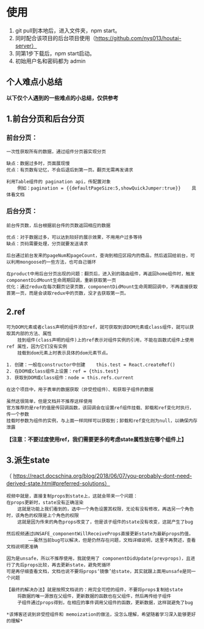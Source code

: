 # 使用
1. git pull到本地后，进入文件夹，npm start。
2. 同时配合该项目的后台项目使用（https://github.com/nys013/houtai-server）
3. 同第1步下载后，npm start启动。
4. 初始用户名和密码都为 admin

## 个人难点小总结
 **以下仅个人遇到的一些难点的小总结，仅供参考**

## 1.前台分页和后台分页
### 前台分页：
    一次性获取所有的数据，通过组件分页器实现分页

    缺点：数据过多时，页面展现慢
    优点：有页数有记忆，不会后退后到第一页。翻页无需再发请求

    利用Table组件的 pagination api，传配置对象
        例如：pagination = {{defaultPageSize:5,showQuickJumper:true}}    具体看文档

### 后台分页：
    前台传页数，后台根据前台传的页数返回相应的数据

    优点：对于数据过多，可以达到较好的展示效果，不用用户过多等待
    缺点：页码需要处理，分页就要发送请求

    后台通过前台发来的pageNum和pageCount，查询到相应区段内的商品，然后返回给前台，可以利用mongoose的一些方法，也可自己循环

    在product中用后台分页出现的问题：翻页后，进入别的路由组件，再返回home组件时，触发componentDidMount生命周期回调，重新获取第一页
    优化：通过redux在每次翻页记录页数，componentDidMount生命周期回调中，不再直接获取首第一页，而是会读取redux中的页数，没才去获取第一页。

## 2.ref
    可为DOM元素或者class声明的组件添加ref，就可获取到该DOM元素或class组件，就可以获取其内部的方法、属性
    	挂到组件(class声明的组件)上的ref表示对组件实例的引用，不能在函数式组件上使用 ref 属性，因为它们没有实例
    	挂载到dom元素上时表示具体的dom元素节点。

    1. 创建：一般在constructor中创建    this.test = React.createRef()
    2. 在DOM或class组件上设置：ref = {this.test}
    3. 获取到DOM或class组件：node = this.refs.current

    在这个项目中，用于表单的数据获取（非受控组件）、和获取子组件的数据

    虽然这很简单，但是文档并不推荐这样使用
    官方推荐的是ref的值是传回调函数，该回调会在设置ref组件挂载、卸载和ref变化时执行，传一个参数
	挂载时参数为组件的实例，与上面一样同样可以获取到；卸载和ref变化则为null，以确保内存泄露

**【注意：不要过度使用ref，我们需要更多的考虑state属性放在哪个组件上】**


## 3.派生state
（ https://react.docschina.org/blog/2018/06/07/you-probably-dont-need-derived-state.html#preferred-solutions）

    视频中就是，直接复制props到state上，这就会带来一个问题：
	在props更新时，state没有正确渲染
		这就是功能上我们看到的，选中一个角色设置其权限，无论有没有修改，再选另一个角色时，该角色的权限是上个角色的权限
		这就是因为传来的角色props改变了，但是该子组件的state没有改变，这就产生了bug

    然后视频通过UNSAFE_componentWillReceiveProps直接更新state为最新props的值，
            ——虽然当前bug可以解决，但是仍然存在问题，文档详细说明，这里不再赘述，查看文档说明更准确

    因为是unsafe，所以不推荐使用，我就使用了 componentDidUpdate(prevprops)，且进行了先后props比较，再去更新state，避免死循环
	可是再仔细查看文档，文档也说不要将props‘镜像’给state，其实就跟上面用unsafe是同一个问题    

    【最终的解决办法】就是按照文档说的：用完全可控的组件，不要将props复制给state
	    将数据的唯一源放在父组件，更新数据的函数也在父组件，然后再传给子组件
		子组件通过props得到，在相应的事件调用父组件的函数，更新数据，这样就避免了bug

    *该博客还说到非受控组件和 memoization的做法，没怎么理解，希望随着学习深入能够更好的理解*

